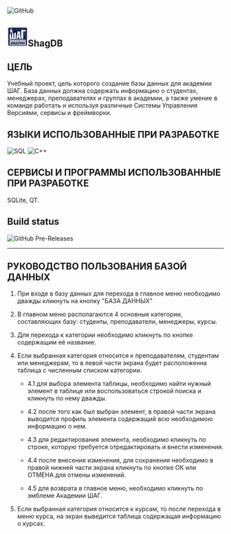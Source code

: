 ﻿![GitHub](https://img.shields.io/github/license/itstep-vrn/ShagDB?style=for-the-badge)
## ![Logo](img/logo.png)ShagDB

## ЦЕЛЬ

Учебный проект, цель которого создание базы данных для академии ШАГ. База данных должна содержать информацию о студентах,
менеджерах, преподавателях и группах в академии, а также умение в команде работать и используя различные Системы Управления Версиями, сервисы и фреймворки.

## ЯЗЫКИ ИСПОЛЬЗОВАННЫЕ ПРИ РАЗРАБОТКЕ
![SQL](https://img.shields.io/badge/LANG-SQL-green) 
![C++](https://img.shields.io/badge/LANG-C++-green) 

## СЕРВИСЫ И ПРОГРАММЫ ИСПОЛЬЗОВАННЫЕ ПРИ РАЗРАБОТКЕ
SQLite, QT.


## Build status
![GitHub Pre-Releases](https://img.shields.io/github/downloads-pre/itstep-vrn/ShagDB/pre-release/total?style=for-the-badge)

___

## РУКОВОДСТВО ПОЛЬЗОВАНИЯ БАЗОЙ ДАННЫХ

1. При входе в базу данных для перехода в главное меню необходимо дважды кликнуть на кнопку "БАЗА ДАННЫХ"

2. В главном меню располагаются 4 основные категории, составляющих базу: студенты, преподаватели, менеджеры, курсы.

3. Для перехода к категории необходимо кликнуть по кнопке содержащим её название.

4. Если выбранная категория относится к преподавателям, студентам или менеджерам, то в левой части экрана будет
   расположенна таблица с численным списком категории.
   
      + 4.1 для выбора элемента таблицы, необходимо найти нужный элемент в таблице или воспользоваться строкой поиска и кликнуть по нему дважды.
   
      + 4.2 после того как был выбран элемент, в правой части экрана выводится профиль элемента содержащий всю необходимою информацию о нем.
   
      + 4.3 для редактирования элемента, необходимо кликнуть по строке, которую требуется отредактировать и внести изменения.
   
      + 4.4 после внесения изменения, для сохранения необходимо в правой нижней части экрана кликнуть по кнопке ОК или ОТМЕНА для
      отмены изменений.
   
      + 4.5 для возврата в главное меню, необходимо кликнуть по эмблеме Академии ШАГ.

5. Если выбранная категория относится к курсам, то после перехода в меню курса, на экран выведится таблица содержащая информацию о курсах.
